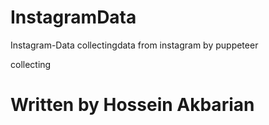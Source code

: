 # InstagramData
Instagram-Data collectingdata from instagram by puppeteer

collecting 

# Written by Hossein Akbarian
